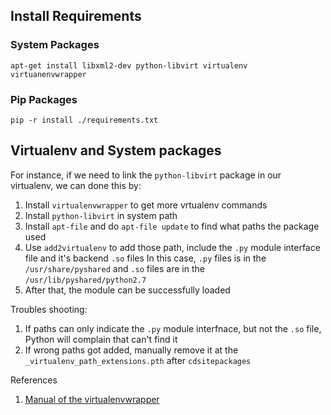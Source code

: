 
## Install Requirements

### System Packages

    apt-get install libxml2-dev python-libvirt virtualenv virtuanenvwrapper

### Pip Packages

    pip -r install ./requirements.txt

## Virtualenv and System packages

For instance, if we need to link the `python-libvirt` package in our virtualenv,
we can done this by:

1. Install `virtualenvwrapper` to get more vrtualenv commands
2. Install `python-libvirt` in system path
3. Install `apt-file` and do `apt-file update` to find what paths the package used
3. Use `add2virtualenv` to add those path, include the `.py` module interface file and it's backend `.so` files
   In this case, `.py` files is in the `/usr/share/pyshared` and `.so` files are in the `/usr/lib/pyshared/python2.7`
4. After that, the module can be successfully loaded

Troubles shooting:

1. If paths can only indicate the `.py` module interfnace, but not the `.so` file, Python will complain that can't find it
2. If wrong paths got added, manually remove it at the `_virtualenv_path_extensions.pth` after `cdsitepackages`


References

1. [Manual of the virtualenvwrapper](http://virtualenvwrapper.readthedocs.org/en/latest/command_ref.html)

